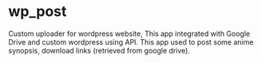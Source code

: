 # wp_post
Custom uploader for wordpress website, This app integrated with Google Drive and custom wordpress using API. This app used to post some anime synopsis, download links (retrieved from google drive).
